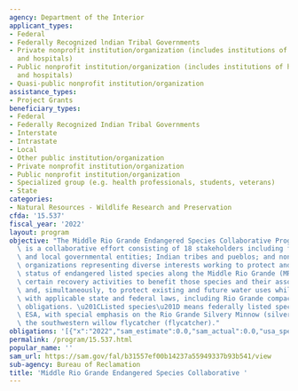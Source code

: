 ```yaml
---
agency: Department of the Interior
applicant_types:
- Federal
- Federally Recognized lndian Tribal Governments
- Private nonprofit institution/organization (includes institutions of higher education
  and hospitals)
- Public nonprofit institution/organization (includes institutions of higher education
  and hospitals)
- Quasi-public nonprofit institution/organization
assistance_types:
- Project Grants
beneficiary_types:
- Federal
- Federally Recognized Indian Tribal Governments
- Interstate
- Intrastate
- Local
- Other public institution/organization
- Private nonprofit institution/organization
- Public nonprofit institution/organization
- Specialized group (e.g. health professionals, students, veterans)
- State
categories:
- Natural Resources - Wildlife Research and Preservation
cfda: '15.537'
fiscal_year: '2022'
layout: program
objective: "The Middle Rio Grande Endangered Species Collaborative Program (Program)\
  \ is a collaborative effort consisting of 18 stakeholders including federal, state,\
  \ and local governmental entities; Indian tribes and pueblos; and non-governmental\
  \ organizations representing diverse interests working to protect and improve the\
  \ status of endangered listed species along the Middle Rio Grande (MRG) by implementing\
  \ certain recovery activities to benefit those species and their associated habitats\
  \ and, simultaneously, to protect existing and future water uses while complying\
  \ with applicable state and federal laws, including Rio Grande compact delivery\
  \ obligations. \u201CListed species\u201D means federally listed species under the\
  \ ESA, with special emphasis on the Rio Grande Silvery Minnow (silvery minnow) and\
  \ the southwestern willow flycatcher (flycatcher)."
obligations: '[{"x":"2022","sam_estimate":0.0,"sam_actual":0.0,"usa_spending_actual":0.0},{"x":"2023","sam_estimate":120000.0,"sam_actual":0.0,"usa_spending_actual":120000.0},{"x":"2024","sam_estimate":0.0,"sam_actual":0.0,"usa_spending_actual":0.0}]'
permalink: /program/15.537.html
popular_name: ''
sam_url: https://sam.gov/fal/b31557ef00b14237a55949337b93b541/view
sub-agency: Bureau of Reclamation
title: 'Middle Rio Grande Endangered Species Collaborative '
---
```


